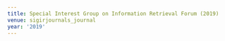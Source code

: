 ```yaml
---
title: Special Interest Group on Information Retrieval Forum (2019)
venue: sigirjournals_journal
year: '2019'
---
```

